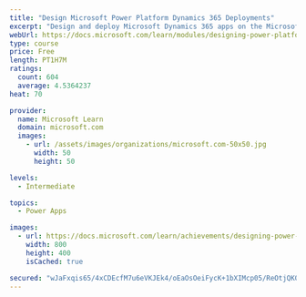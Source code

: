 ```yaml
---
title: "Design Microsoft Power Platform Dynamics 365 Deployments"
excerpt: "Design and deploy Microsoft Dynamics 365 apps on the Microsoft Power Platform. Best Practices during this process will decrease the chances of technical issues in the future related to poor application lifecycle management process and storage limitations. The first step before the customization and configuration of the solution takes place is the configuration of your online tenant and online environment"
webUrl: https://docs.microsoft.com/learn/modules/designing-power-platform-deployments/
type: course
price: Free
length: PT1H7M
ratings:
  count: 604
  average: 4.5364237
heat: 70

provider:
  name: Microsoft Learn
  domain: microsoft.com
  images:
    - url: /assets/images/organizations/microsoft.com-50x50.jpg
      width: 50
      height: 50

levels:
  - Intermediate

topics:
  - Power Apps

images:
  - url: https://docs.microsoft.com/learn/achievements/designing-power-platform-deployments-social.png
    width: 800
    height: 400
    isCached: true

secured: "wJaFxqis65/4xCDEcfM7u6eVKJEk4/oEaOsOeiFycK+1bXIMcp05/ReOtjQK0g6cB19YJQDUrDcGxtWqND+CIWO/JiLO4BwEQzBho0p99fikeKFdPY16YEX61C9t0PAlr0t3Y/l7aiDzU0vROahgUyOvnwBV2mdBjwPI/oUsW8/Izhkw2Fb9UwNr7N6LlOY1517TwpjEtCC7epsf1gjfjW9lPdCDbnAeH1SuN2geVBGMMsdfWI5z9i9jYYrs4PCCE9SqkHPrMU1sxg6ZC6l+nFejB/Q6qImKsjc+/nsd2KAj5T04xUZoZIRGCXODvodORTRbZxbB3px1Il4TUXHV6E9Tpk3YG41f5tDdvw6gy/pM8MEBi6Jht+bT3Cs5xV7rPtsx5fL5L7ikQyMou70/Nw==;sqvFPKswoXD4p1r6TFM3Zg=="
---
```


